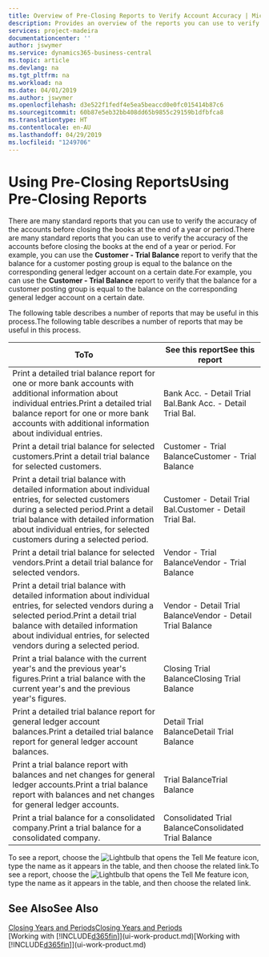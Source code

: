```yaml
---
title: Overview of Pre-Closing Reports to Verify Account Accuracy | Microsoft Docs
description: Provides an overview of the reports you can use to verify the accuracy of accounts before closing the books at the end of a year or period.
services: project-madeira
documentationcenter: ''
author: jswymer
ms.service: dynamics365-business-central
ms.topic: article
ms.devlang: na
ms.tgt_pltfrm: na
ms.workload: na
ms.date: 04/01/2019
ms.author: jswymer
ms.openlocfilehash: d3e522f1fedf4e5ea5beaccd0e0fc015414b87c6
ms.sourcegitcommit: 60b87e5eb32bb408dd65b9855c29159b1dfbfca8
ms.translationtype: HT
ms.contentlocale: en-AU
ms.lasthandoff: 04/29/2019
ms.locfileid: "1249706"
---
```

# <a name="using-pre-closing-reports"></a><span data-ttu-id="b8dd1-103">Using Pre-Closing Reports</span><span class="sxs-lookup"><span data-stu-id="b8dd1-103">Using Pre-Closing Reports</span></span>
<span data-ttu-id="b8dd1-104">There are many standard reports that you can use to verify the accuracy of the accounts before closing the books at the end of a year or period.</span><span class="sxs-lookup"><span data-stu-id="b8dd1-104">There are many standard reports that you can use to verify the accuracy of the accounts before closing the books at the end of a year or period.</span></span> <span data-ttu-id="b8dd1-105">For example, you can use the **Customer - Trial Balance** report to verify that the balance for a customer posting group is equal to the balance on the corresponding general ledger account on a certain date.</span><span class="sxs-lookup"><span data-stu-id="b8dd1-105">For example, you can use the **Customer - Trial Balance** report to verify that the balance for a customer posting group is equal to the balance on the corresponding general ledger account on a certain date.</span></span>

<span data-ttu-id="b8dd1-106">The following table describes a number of reports that may be useful in this process.</span><span class="sxs-lookup"><span data-stu-id="b8dd1-106">The following table describes a number of reports that may be useful in this process.</span></span>

| <span data-ttu-id="b8dd1-107">To</span><span class="sxs-lookup"><span data-stu-id="b8dd1-107">To</span></span> | <span data-ttu-id="b8dd1-108">See this report</span><span class="sxs-lookup"><span data-stu-id="b8dd1-108">See this report</span></span> |
| --- | --- |
| <span data-ttu-id="b8dd1-109">Print a detailed trial balance report for one or more bank accounts with additional information about individual entries.</span><span class="sxs-lookup"><span data-stu-id="b8dd1-109">Print a detailed trial balance report for one or more bank accounts with additional information about individual entries.</span></span> |<span data-ttu-id="b8dd1-110">Bank Acc. - Detail Trial Bal.</span><span class="sxs-lookup"><span data-stu-id="b8dd1-110">Bank Acc. - Detail Trial Bal.</span></span> |
| <span data-ttu-id="b8dd1-111">Print a detail trial balance for selected customers.</span><span class="sxs-lookup"><span data-stu-id="b8dd1-111">Print a detail trial balance for selected customers.</span></span> |<span data-ttu-id="b8dd1-112">Customer - Trial Balance</span><span class="sxs-lookup"><span data-stu-id="b8dd1-112">Customer - Trial Balance</span></span> |
| <span data-ttu-id="b8dd1-113">Print a detail trial balance with detailed information about individual entries, for selected customers during a selected period.</span><span class="sxs-lookup"><span data-stu-id="b8dd1-113">Print a detail trial balance with detailed information about individual entries, for selected customers during a selected period.</span></span> |<span data-ttu-id="b8dd1-114">Customer - Detail Trial Bal.</span><span class="sxs-lookup"><span data-stu-id="b8dd1-114">Customer - Detail Trial Bal.</span></span> |
| <span data-ttu-id="b8dd1-115">Print a detail trial balance for selected vendors.</span><span class="sxs-lookup"><span data-stu-id="b8dd1-115">Print a detail trial balance for selected vendors.</span></span> |<span data-ttu-id="b8dd1-116">Vendor - Trial Balance</span><span class="sxs-lookup"><span data-stu-id="b8dd1-116">Vendor - Trial Balance</span></span> |
| <span data-ttu-id="b8dd1-117">Print a detail trial balance with detailed information about individual entries, for selected vendors during a selected period.</span><span class="sxs-lookup"><span data-stu-id="b8dd1-117">Print a detail trial balance with detailed information about individual entries, for selected vendors during a selected period.</span></span> |<span data-ttu-id="b8dd1-118">Vendor - Detail Trial Balance</span><span class="sxs-lookup"><span data-stu-id="b8dd1-118">Vendor - Detail Trial Balance</span></span> |
| <span data-ttu-id="b8dd1-119">Print a trial balance with the current year's and the previous year's figures.</span><span class="sxs-lookup"><span data-stu-id="b8dd1-119">Print a trial balance with the current year's and the previous year's figures.</span></span> |<span data-ttu-id="b8dd1-120">Closing Trial Balance</span><span class="sxs-lookup"><span data-stu-id="b8dd1-120">Closing Trial Balance</span></span> |
| <span data-ttu-id="b8dd1-121">Print a detailed trial balance report for general ledger account balances.</span><span class="sxs-lookup"><span data-stu-id="b8dd1-121">Print a detailed trial balance report for general ledger account balances.</span></span> |<span data-ttu-id="b8dd1-122">Detail Trial Balance</span><span class="sxs-lookup"><span data-stu-id="b8dd1-122">Detail Trial Balance</span></span> |
| <span data-ttu-id="b8dd1-123">Print a trial balance report with balances and net changes for general ledger accounts.</span><span class="sxs-lookup"><span data-stu-id="b8dd1-123">Print a trial balance report with balances and net changes for general ledger accounts.</span></span> |<span data-ttu-id="b8dd1-124">Trial Balance</span><span class="sxs-lookup"><span data-stu-id="b8dd1-124">Trial Balance</span></span> |
| <span data-ttu-id="b8dd1-125">Print a trial balance for a consolidated company.</span><span class="sxs-lookup"><span data-stu-id="b8dd1-125">Print a trial balance for a consolidated company.</span></span> |<span data-ttu-id="b8dd1-126">Consolidated Trial Balance</span><span class="sxs-lookup"><span data-stu-id="b8dd1-126">Consolidated Trial Balance</span></span> |

<span data-ttu-id="b8dd1-127">To see a report, choose the ![Lightbulb that opens the Tell Me feature](media/ui-search/search_small.png "Tell me what you want to do") icon, type the name as it appears in the table, and then choose the related link.</span><span class="sxs-lookup"><span data-stu-id="b8dd1-127">To see a report, choose the ![Lightbulb that opens the Tell Me feature](media/ui-search/search_small.png "Tell me what you want to do") icon, type the name as it appears in the table, and then choose the related link.</span></span>

## <a name="see-also"></a><span data-ttu-id="b8dd1-128">See Also</span><span class="sxs-lookup"><span data-stu-id="b8dd1-128">See Also</span></span>
[<span data-ttu-id="b8dd1-129">Closing Years and Periods</span><span class="sxs-lookup"><span data-stu-id="b8dd1-129">Closing Years and Periods</span></span>](year-close-years-periods.md)  
<span data-ttu-id="b8dd1-130">[Working with [!INCLUDE[d365fin](includes/d365fin_md.md)]](ui-work-product.md)</span><span class="sxs-lookup"><span data-stu-id="b8dd1-130">[Working with [!INCLUDE[d365fin](includes/d365fin_md.md)]](ui-work-product.md)</span></span>

